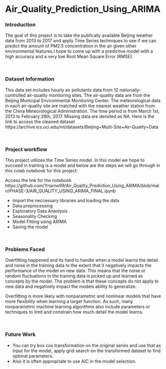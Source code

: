 # Air_Quality_Prediction_Using_ARIMA
<h3><b>Introduction</b></h3>
<p> The goal of this project is to take the publically available Beijing weather data from 2013 to 2017 and apply Time Series techniques to see if we can predict the amount of PM2.5 concentration in the air given other environmental features.I hope to come up with a predictive model with a high accuracy and a very low Root Mean Square Error (RMSE).</p>
<br>
<h3><b>Dataset Information</b></h3>
<p>This data set includes hourly air pollutants data from 12 nationally-controlled air-quality monitoring sites. The air-quality data are from the Beijing Municipal Environmental Monitoring Center. The meteorological data in each air-quality site are matched with the nearest weather station from the China Meteorological Administration. The time period is from March 1st, 2013 to February 28th, 2017. Missing data are denoted as NA.
Here is the link to access the cleaned dataset https://archive.ics.uci.edu/ml/datasets/Beijing+Multi-Site+Air-Quality+Data </p>
<br>
<h3><b>Project workflow</b></h3>
<p>This project utilizes the Time Series model. In this model we hope to succeed in training is a model and below are the steps we will go through in this colab notebook for this project:</p> 
<p> Access the link for the notebook https://github.com/Ynarne99/Air_Quality_Prediction_Using_ARIMA/blob/main/PHASE-3/AIR_QUALITY_USING_ARIMA_FINAL.ipynb </p>
<ul>
    <li>Import the neccessary libraries and loading the data</li>
    <li>Data preprocessing</li>
    <li>Exploratory Data Ananlysis</li>
    <li>Seasonality Checking</li>
    <li>Model Fitting using ARIMA</li>
    <li>Saving the model</li>
</ul>
<br>
<h3><b>Problems Faced</b></h3>
<p>Overfitting happened and its hard to handle when a model learns the detail and noise in the training data to the extent that it negatively impacts the performance of the model on new data. This means that the noise or random fluctuations in the training data is picked up and learned as concepts by the model. The problem is that these concepts do not apply to new data and negatively impact the models ability to generalize.

Overfitting is more likely with nonparametric and nonlinear models that have more flexibility when learning a target function. As such, many nonparametric machine learning algorithms also include parameters or techniques to limit and constrain how much detail the model learns.</p>
<br>
<h3><b>Future Work</b></h3>
<ul>
    <li>You can try box cox transformation on the original series and use that as input for the model, apply grid search on the transformed dataset to find optimal parameters.</li>
    <li>
Also it is often appropriate to use AIC in the model selection.</li>
    
</ul>
<br>




